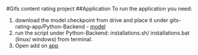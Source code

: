 #Gifs content rating project
##Application
To run the application you need:
1. download the model checkpoint from drive and place it under gits-rating-app/Python-Backend - [model](https://drive.google.com/file/d/1q33h-A54cBKFvVaC3aFiVoIKs1NRwx2l/view?usp=drive_link)
2. run the script under Python-Backend:  installations.sh/ installations.bat (linux/ windows) from terminal.
3. Open add on [app](http://localhost:5000/)
